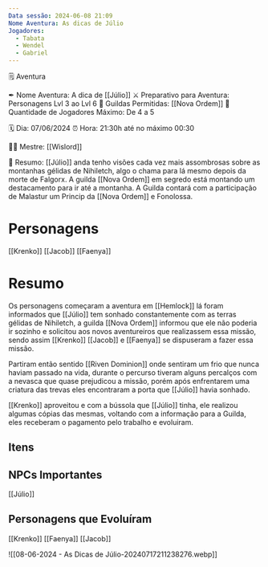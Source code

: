 ```yaml
---
Data sessão: 2024-06-08 21:09
Nome Aventura: As dicas de Júlio
Jogadores:
  - Tabata
  - Wendel
  - Gabriel
---
```

🗒 Aventura

✒ Nome Aventura: A dica de [[Júlio]]
⚔ Preparativo para Aventura: Personagens Lvl 3 ao Lvl 6
🎏 Guildas Permitidas: [[Nova Ordem]]
🔢 Quantidade de Jogadores Máximo: De 4 a 5

🗓 Dia: 07/06/2024
⏰ Hora: 21:30h até no máximo 00:30

🧙🏻 Mestre: [[Wislord]]

📜 Resumo: [[Júlio]] anda tenho visões cada vez mais assombrosas sobre as montanhas gélidas de Nihiletch, algo o chama para lá mesmo depois da morte de Falgorx. A guilda [[Nova Ordem]] em segredo está montando um destacamento para ir até a montanha. A Guilda contará com a participação de Malastur um Princip da [[Nova Ordem]] e Fonolossa.

# Personagens
[[Krenko]]
[[Jacob]]
[[Faenya]]


# Resumo
Os personagens começaram a aventura em [[Hemlock]] lá foram informados que [[Júlio]] tem sonhado constantemente com as terras gélidas de Nihiletch, a guilda [[Nova Ordem]] informou que ele não poderia ir sozinho e solicitou aos novos aventureiros que realizassem essa missão, sendo assim [[Krenko]] [[Jacob]] e [[Faenya]] se dispuseram a fazer essa missão.

Partiram então sentido [[Riven Dominion]] onde sentiram um frio que nunca haviam passado na vida, durante o percurso tiveram alguns percalços com a nevasca que quase prejudicou a missão, porém após enfrentarem uma criatura das trevas eles encontraram a porta que [[Júlio]] havia sonhado. 

[[Krenko]] aproveitou e com a bússola que [[Júlio]] tinha, ele realizou algumas cópias das mesmas, voltando com a informação para a Guilda, eles receberam o pagamento pelo trabalho e evoluiram.

## Itens


## NPCs Importantes
[[Júlio]]

## Personagens que Evoluíram

[[Krenko]]
[[Faenya]]
[[Jacob]]

![[08-06-2024 - As Dicas de Júlio-20240717211238276.webp]]